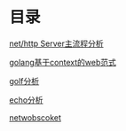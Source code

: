 # 目录

[net/http Server主流程分析][nethttp]

[golang基于context的web范式][basecontext]

[golf分析][golf]

[echo分析][echo]

[netwobscoket][websocket]


[nethttp]: readNetHttp_zh.md
[basecontext]: baseContextWeb_zh.md
[golf]: readDineverGolf_zh.md
[echo]: readLabstackEcho_zh.md
[websocket]: readXNetWebsocket_zh.md